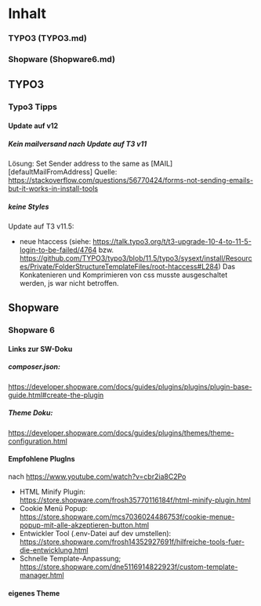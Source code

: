 # Inhalt
### TYPO3 (TYPO3.md)
### Shopware (Shopware6.md)

## TYPO3
### Typo3 Tipps
#### Update auf v12
##### Kein mailversand nach Update auf T3 v11
Lösung: Set Sender address to the same as [MAIL][defaultMailFromAddress]
Quelle: https://stackoverflow.com/questions/56770424/forms-not-sending-emails-but-it-works-in-install-tools

##### keine Styles
Update auf T3 v11.5:
 - neue htaccess (siehe: https://talk.typo3.org/t/t3-upgrade-10-4-to-11-5-login-to-be-failed/4764 
   bzw. https://github.com/TYPO3/typo3/blob/11.5/typo3/sysext/install/Resources/Private/FolderStructureTemplateFiles/root-htaccess#L284)
Das Konkatenieren und Komprimieren von css musste ausgeschaltet werden, js war nicht betroffen.

## Shopware
### Shopware 6
#### Links zur SW-Doku

##### composer.json: 
https://developer.shopware.com/docs/guides/plugins/plugins/plugin-base-guide.html#create-the-plugin

##### Theme Doku: 
https://developer.shopware.com/docs/guides/plugins/themes/theme-configuration.html

#### Empfohlene PlugIns
nach https://www.youtube.com/watch?v=cbr2ia8C2Po
- HTML Minify Plugin: https://store.shopware.com/frosh35770116184f/html-minify-plugin.html
- Cookie Menü Popup: https://store.shopware.com/mcs7036024486753f/cookie-menue-popup-mit-alle-akzeptieren-button.html
- Entwickler Tool (.env-Datei auf dev umstellen): https://store.shopware.com/frosh14352927691f/hilfreiche-tools-fuer-die-entwicklung.html
- Schnelle Template-Anpassung; https://store.shopware.com/dne5116914822923f/custom-template-manager.html

#### eigenes Theme
